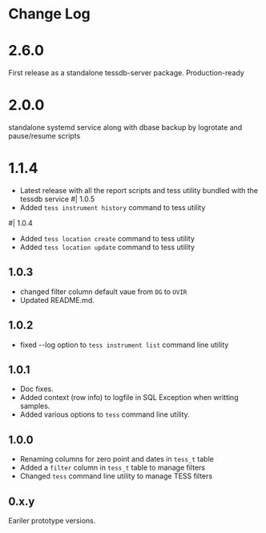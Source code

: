 # Change Log
# 2.6.0
First release as a standalone tessdb-server package. Production-ready

# 2.0.0
standalone systemd service along with dbase backup by logrotate and pause/resume scripts
# 1.1.4
* Latest release with all the report scripts and tess utility bundled with the tessdb service
#| 1.0.5
* Added `tess instrument history` command to tess utility

#| 1.0.4
* Added `tess location create` command to tess utility
* Added `tess location update` command to tess utility

## 1.0.3

* changed filter column default vaue from `DG` to `UVIR`
* Updated README.md.

## 1.0.2

* fixed --log option to `tess instrument list` command line utility

## 1.0.1

* Doc fixes.
* Added context (row info) to logfile in SQL Exception when writting samples.
* Added various options to `tess` command line utility.

## 1.0.0

* Renaming columns for zero point and dates in `tess_t` table
* Added a `filter` column in `tess_t` table to manage filters
* Changed `tess` command line utility to manage TESS filters

## 0.x.y

Eariler prototype versions.

